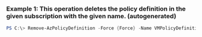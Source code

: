 ### Example 1: This operation deletes the policy definition in the given subscription with the given name. (autogenerated)
```powershell
PS C:\> Remove-AzPolicyDefinition -Force {Force} -Name VMPolicyDefinition
```

